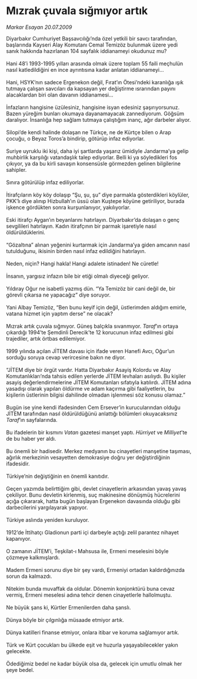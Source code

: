 # Mızrak çuvala sığmıyor artık

*Markar Esayan 20.07.2009*

<div class="taraf_structure_2col_1zq">
<div class="margen_n">



 <p>Diyarbakır Cumhuriyet Başsavcılığı’nda özel yetkili bir savcı tarafından, başlarında Kayseri Alay Komutanı Cemal Temizöz bulunmak üzere yedi sanık hakkında hazırlanan 104 sayfalık iddianameyi okudunuz mu? <br/><br/>Hani 48’i 1993-1995 yılları arasında olmak üzere toplam 55 faili meçhulün nasıl katledildiğini en ince ayrıntısına kadar anlatan iddianameyi... <br/><br/>Hani, HSYK’nın sadece Ergenekon değil, Fırat’ın Ötesi’ndeki karanlığa ışık tutmaya çalışan savcıları da kapsayan yer değiştirme ısrarından payını alacaklardan biri olan davanın iddianamesi... <br/><br/>İnfazların hangisine üzülesiniz, hangisine isyan edesiniz şaşırıyorsunuz. Bazen yüreğim bunları okumaya dayanamayacak zannediyorum. Göğsüm daralıyor. İnsanlığa hep sağlam tutmaya çalıştığım inanç, ağır darbeler alıyor. <br/><br/>Silopi’de kendi halinde dolaşan ne Türkçe, ne de Kürtçe bilen o Arap çocuğu, o Beyaz Toros’a bindirip, götürüp infaz ediyorlar. <br/><br/>Suriye uyruklu iki kişi, daha iyi şartlarda yaşarız ümidiyle Jandarma’ya gelip muhbirlik karşılığı vatandaşlık talep ediyorlar. Belli ki ya söyledikleri fos çıkıyor, ya da bu kirli savaşın konsensüsle görmezden gelinen bilgilerine sahipler. <br/><br/>Sınıra götürülüp infaz ediliyorlar. <br/><br/>İtirafçıların köy köy dolaşıp “Şu, şu, şu” diye parmakla gösterdikleri köylüler, PKK’lı diye alınıp Hizbullah’ın üssü olan Kuştepe köyüne getiriliyor, burada işkence gördükten sonra kurşunlanıyor, yakılıyorlar. <br/><br/>Eski itirafçı Aygan’ın beyanlarını hatırlayın. Diyarbakır’da dolaşan o genç sevgilileri hatırlayın. Kadın itirafçının bir parmak işaretiyle nasıl öldürüldüklerini. <br/><br/>“Gözaltına” alınan yeğenini kurtarmak için Jandarma’ya giden amcanın nasıl tutulduğunu, ikisinin birden nasıl infaz edildiğini hatırlayın. <br/><br/>Neden, niçin? Hangi hakla! Hangi adalete istinaden! Ne cüretle! <br/><br/>İnsanın, yargısız infazın bile bir etiği olmalı diyeceği geliyor. <br/><br/>Yıldıray Oğur ne isabetli yazmış dün. “Ya Temizöz bir cani değil de, bir görevli çıkarsa ne yapacağız” diye soruyor. <br/><br/>Yani Albay Temizöz, “Ben bunu keyif için değil, üstlerimden aldığım emirle, vatana hizmet için yaptım derse” ne olacak? <br/><br/>Mızrak artık çuvala sığmıyor. Güneş balçıkla sıvanmıyor. <i>Taraf</i>’ın ortaya çıkardığı 1994’te Şemdinli Derecik’te 12 korucunun infaz edilmesi gibi trajediler, artık örtbas edilemiyor. <br/><br/>1999 yılında açılan JİTEM davası için ifade veren Hanefi Avcı, Oğur’un sorduğu soruya cevap verircesine bakın ne diyor. <br/><br/>“JİTEM diye bir örgüt vardır. Hatta Diyarbakır Asayiş Kolordu ve Alay Komutanlıkları’nda tahsis edilen yerlerde JİTEM levhaları asılıydı. Bu kişiler asayiş değerlendirmelerine JİTEM Komutanları sıfatıyla katılırdı. JİTEM adına yasadışı olarak yapılan öldürme ve adam kaçırma gibi faaliyetlerin, bu kişilerin üstlerinin bilgisi dahilinde olmadan işlenmesi söz konusu olamaz.” <br/><br/>Bugün ise yine kendi ifadesinden Cem Ersever’in kurucularından olduğu JİTEM tarafından nasıl öldürüldüğünü anlattığı bölümleri okuyacaksınız <i>Taraf</i>’ın sayfalarında. <br/><br/>Bu ifadelerin bir kısmını <i>Vatan</i> gazetesi manşet yaptı. <i>Hürriyet</i> ve <i>Milliyet</i>’te de bu haber yer aldı. <br/><br/>Bu önemli bir hadisedir. Merkez medyanın bu cinayetleri manşetine taşıması, ağırlık merkezinin vesayetten demokrasiye doğru yer değiştirdiğinin ifadesidir. <br/><br/>Türkiye’nin değiştiğinin en önemli kanıtıdır. <br/><br/>Geçen yazımda belirttiğim gibi, devlet cinayetlerin arkasından yavaş yavaş çekiliyor. Bunu devletin kirlenmiş, suç makinesine dönüşmüş hücrelerini açığa çıkararak, hatta bugün başlayan Ergenekon davasında olduğu gibi darbecilerini yargılayarak yapıyor. <br/><br/>Türkiye aslında yeniden kuruluyor. <br/><br/>1912’de İttihatçı Gladionun parti içi darbeyle açtığı zelil parantez nihayet kapanıyor. <br/><br/>O zamanın JİTEM’i, Teşkilat-ı Mahsusa ile, Ermeni meselesini böyle çözmeye kalkmışlardı. <br/><br/>Madem Ermeni sorunu diye bir şey vardı, Ermeniyi ortadan kaldırdığınızda sorun da kalmazdı. <br/><br/>Nitekim bunda muvaffak da oldular. Dönemin konjonktürü buna cevaz vermiş, Ermeni meselesi adına tehcir denen cinayetlerle hallolmuştu. <br/><br/>Ne büyük şans ki, Kürtler Ermenilerden daha şanslı. <br/><br/>Dünya böyle bir çılgınlığa müsaade etmiyor artık. <br/><br/>Dünya katilleri finanse etmiyor, onlara itibar ve koruma sağlamıyor artık. <br/><br/>Türk ve Kürt çocukları bu ülkede eşit ve huzurla yaşayabilecekler yakın gelecekte. <br/><br/>Ödediğimiz bedel ne kadar büyük olsa da, gelecek için umutlu olmak her şeye bedel.</p>
<br/>
<br/>
<br/>



<br/>


<div id="taraf_not">
</div>

</div>


</div>
